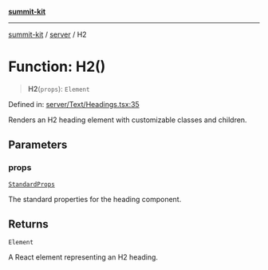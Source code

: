 [**summit-kit**](../../README.md)

***

[summit-kit](../../modules.md) / [server](../README.md) / H2

# Function: H2()

> **H2**(`props`): `Element`

Defined in: [server/Text/Headings.tsx:35](https://github.com/andrewgremlich/summit-kit/blob/711ddc3f6b3cc4d2424b7b18b345c9b77636227b/src/react/server/Text/Headings.tsx#L35)

Renders an H2 heading element with customizable classes and children.

## Parameters

### props

[`StandardProps`](../type-aliases/StandardProps.md)

The standard properties for the heading component.

## Returns

`Element`

A React element representing an H2 heading.
